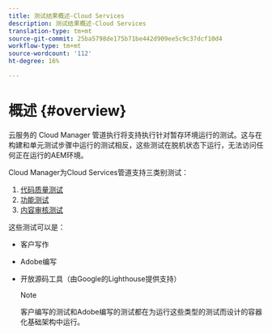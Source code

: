 ```yaml
---
title: 测试结果概述-Cloud Services
description: 测试结果概述-Cloud Services
translation-type: tm+mt
source-git-commit: 25ba5798de175b71be442d909ee5c9c37dcf10d4
workflow-type: tm+mt
source-wordcount: '112'
ht-degree: 16%

---
```



# 概述 {#overview}

云服务的 Cloud Manager 管道执行将支持执行针对暂存环境运行的测试。这与在构建和单元测试步骤中运行的测试相反，这些测试在脱机状态下运行，无法访问任何正在运行的AEM环境。

Cloud Manager为Cloud Services管道支持三类别测试：

1. [代码质量测试](/help/implementing/cloud-manager/code-quality-testing.md)
1. [功能测试](/help/implementing/cloud-manager/functional-testing.md)
1. [内容审核测试](/help/implementing/cloud-manager/content-audit-testing.md)

这些测试可以是：

* 客户写作
* Adobe编写
* 开放源码工具（由Google的Lighthouse提供支持）

   >[!NOTE]
   > 客户编写的测试和Adobe编写的测试都在为运行这些类型的测试而设计的容器化基础架构中运行。

